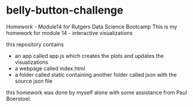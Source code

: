 # belly-button-challenge
Homework - Module14 for Rutgers Data Science Bootcamp
This is my homework for module 14 - interactive visualizations

this repository contains
* an app called app.js which creates the plots and updates the visualizations
* a webpage called index.html
* a folder called static containing another folder called json with the source json file

this homework was done by myself alone with some assistance from Paul Boerstoel.